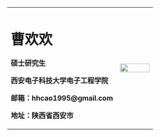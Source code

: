 <table border="0">
  <tr>
    <td width="75%">
      <h1>曹欢欢</h1>
      <p><b>硕士研究生</b></p>
      <p><b>西安电子科技大学电子工程学院</b></p>
      <p><b>邮箱：hhcao1995@gmail.com</b></p>
      <p><b>地址：陕西省西安市</b></p>
    </td>
    <td width="25%">
      <img src="/zhengjianzhao.jpg" width="100%">     
    </td>
  </tr>
</table>
